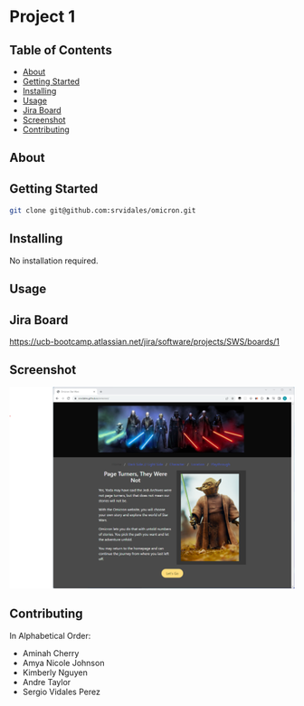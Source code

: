 # Project 1

## Table of Contents

- [About](#about)
- [Getting Started](#getting-started)
- [Installing](#installing)
- [Usage](#usage)
- [Jira Board](#jira-board)
- [Screenshot](#screenshot)
- [Contributing](#contributing)

## About

## Getting Started

```bash
git clone git@github.com:srvidales/omicron.git
```

## Installing

No installation required.

## Usage

## Jira Board
https://ucb-bootcamp.atlassian.net/jira/software/projects/SWS/boards/1

## Screenshot

![screenshot](./screenshot.png)

## Contributing

In Alphabetical Order:

- Aminah Cherry
- Amya Nicole Johnson
- Kimberly Nguyen
- Andre Taylor
- Sergio Vidales Perez
